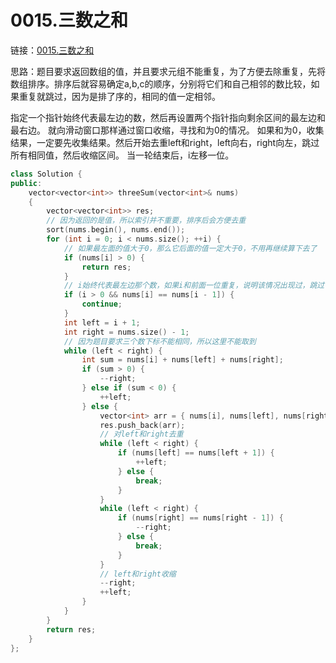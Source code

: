 # 0015.三数之和

链接：[0015.三数之和](https://leetcode.cn/problems/3sum/submissions/)

思路：题目要求返回数组的值，并且要求元组不能重复，为了方便去除重复，先将数组排序。排序后就容易确定a,b,c的顺序，分别将它们和自己相邻的数比较，如果重复就跳过，因为是排了序的，相同的值一定相邻。

指定一个指针始终代表最左边的数，然后再设置两个指针指向剩余区间的最左边和最右边。
就向滑动窗口那样通过窗口收缩，寻找和为0的情况。
如果和为0，收集结果，一定要先收集结果。然后开始去重left和right，left向右，right向左，跳过所有相同值，然后收缩区间。
当一轮结束后，i左移一位。

```c++
class Solution {
public:
    vector<vector<int>> threeSum(vector<int>& nums)
    {
        vector<vector<int>> res;
        // 因为返回的是值，所以索引并不重要，排序后会方便去重
        sort(nums.begin(), nums.end());
        for (int i = 0; i < nums.size(); ++i) {
            // 如果最左面的值大于0，那么它后面的值一定大于0，不用再继续算下去了
            if (nums[i] > 0) {
                return res;
            }
            // i始终代表最左边那个数，如果i和前面一位重复，说明该情况出现过，跳过
            if (i > 0 && nums[i] == nums[i - 1]) {
                continue;
            }
            int left = i + 1;
            int right = nums.size() - 1;
            // 因为题目要求三个数下标不能相同，所以这里不能取到
            while (left < right) {
                int sum = nums[i] + nums[left] + nums[right];
                if (sum > 0) {
                    --right;
                } else if (sum < 0) {
                    ++left;
                } else {
                    vector<int> arr = { nums[i], nums[left], nums[right] };
                    res.push_back(arr);
                    // 对left和right去重
                    while (left < right) {
                        if (nums[left] == nums[left + 1]) {
                            ++left;
                        } else {
                            break;
                        }
                    }
                    while (left < right) {
                        if (nums[right] == nums[right - 1]) {
                            --right;
                        } else {
                            break;
                        }
                    }
                    // left和right收缩
                    --right;
                    ++left;
                }
            }
        }
        return res;
    }
};

```

